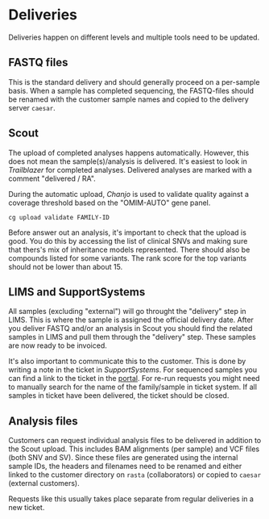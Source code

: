 # Deliveries

Deliveries happen on different levels and multiple tools need to be updated.

## FASTQ files

This is the standard delivery and should generally proceed on a per-sample basis. When a sample has completed sequencing, the FASTQ-files should be renamed with the customer sample names and copied to the delivery server `caesar`.

## Scout

The upload of completed analyses happens automatically. However, this does not mean the sample(s)/analysis is delivered. It's easiest to look in _Trailblazer_ for completed analyses. Delivered analyses are marked with a comment "delivered / RA".

During the automatic upload, _Chanjo_ is used to validate quality against a coverage threshold based on the "OMIM-AUTO" gene panel.

    cg upload validate FAMILY-ID

Before answer out an analysis, it's important to check that the upload is good. You do this by accessing the list of clinical SNVs and making sure that thers's mix of inheritance models represented. There should also be compounds listed for some variants. The rank score for the top variants should not be lower than about 15.

## LIMS and SupportSystems

All samples (excluding "external") will go throught the "delivery" step in LIMS. This is where the sample is assigned the official delivery date. After you deliver FASTQ and/or an analysis in Scout you should find the related samples in LIMS and pull them through the "delivery" step. These samples are now ready to be invoiced.

It's also important to communicate this to the customer. This is done by writing a note in the ticket in _SupportSystems_. For sequenced samples you can find a link to the ticket in the [portal][portal]. For re-run requests you might need to manually search for the name of the family/sample in ticket system. If all samples in ticket have been delivered, the ticket should be closed.

## Analysis files

Customers can request individual analysis files to be delivered in addition to the Scout upload. This includes BAM alignments (per sample) and VCF files (both SNV and SV). Since these files are generated using the internal sample IDs, the headers and filenames need to be renamed and either linked to the customer directory on `rasta` (collaborators) or copied to `caesar` (external customers).

Requests like this usually takes place separate from regular deliveries in a new ticket.

[portal]: https://clinical.scilifelab.se/
